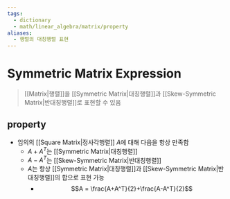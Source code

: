 ```yaml
---
tags:
  - dictionary
  - math/linear_algebra/matrix/property
aliases:
  - 행렬의 대칭행렬 표현
---
```

# Symmetric Matrix Expression
> [[Matrix|행렬]]을 [[Symmetric Matrix|대칭행렬]]과 [[Skew-Symmetric Matrix|반대칭행렬]]로 표현할 수 있음
## property
+ 임의의 [[Square Matrix|정사각행렬]] $A$에 대해 다음을 항상 만족함
	+ $A+A^T$는 [[Symmetric Matrix|대칭행렬]]
	+ $A-A^T$는 [[Skew-Symmetric Matrix|반대칭행렬]]
	+ $A$는 항상 [[Symmetric Matrix|대칭행렬]]과 [[Skew-Symmetric Matrix|반대칭행렬]]의 합으로 표현 가능
		+ $$A = \frac{A+A^T}{2}+\frac{A-A^T}{2}$$